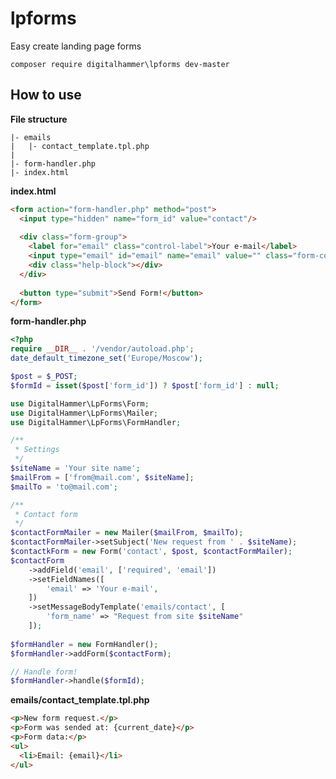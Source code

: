 # lpforms
Easy create landing page forms

```composer require digitalhammer\lpforms dev-master```

## How to use

**File structure**
```
|- emails
|   |- contact_template.tpl.php
|
|- form-handler.php
|- index.html
```

**index.html**
```html
<form action="form-handler.php" method="post">
  <input type="hidden" name="form_id" value="contact"/>
  
  <div class="form-group">
    <label for="email" class="control-label">Your e-mail</label>
    <input type="email" id="email" name="email" value="" class="form-control"/>
    <div class="help-block"></div>
  </div>
  
  <button type="submit">Send Form!</button>
</form>
```

**form-handler.php**
```php
<?php
require __DIR__ . '/vendor/autoload.php';
date_default_timezone_set('Europe/Moscow');

$post = $_POST;
$formId = isset($post['form_id']) ? $post['form_id'] : null;

use DigitalHammer\LpForms\Form;
use DigitalHammer\LpForms\Mailer;
use DigitalHammer\LpForms\FormHandler;

/**
 * Settings
 */
$siteName = 'Your site name';
$mailFrom = ['from@mail.com', $siteName];
$mailTo = 'to@mail.com';

/**
 * Contact form
 */
$contactFormMailer = new Mailer($mailFrom, $mailTo);
$contactFormMailer->setSubject('New request from ' . $siteName);
$contactkForm = new Form('contact', $post, $contactFormMailer);
$contactForm
    ->addField('email', ['required', 'email'])
    ->setFieldNames([
        'email' => 'Your e-mail',
    ])
    ->setMessageBodyTemplate('emails/contact', [
        'form_name' => "Request from site $siteName"
    ]);
    
$formHandler = new FormHandler();
$formHandler->addForm($contactForm);

// Handle form!
$formHandler->handle($formId);
```

**emails/contact_template.tpl.php**
```html
<p>New form request.</p>
<p>Form was sended at: {current_date}</p>
<p>Form data:</p>
<ul>
  <li>Email: {email}</li>
</ul>
```
